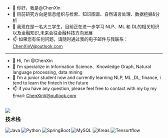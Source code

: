 - 👋 你好，我是@ChenXin
- 👀 目前研究方向是信息组织与检索、知识图谱、自然语言处理、数据挖掘&分析
- 🌱 我现在是一名大三学生，目前正在进一步学习 NLP、ML 和 DL的相关知识以及金融知识,未来会往金融科技方向发展
- 📫 如果您有任何问题，请随时通过我的电子邮件与我联系：ChenXinV@outlook.com
-------------------------
- 👋 Hi, I’m @ChenXin
- 👀 I’m specialize in Information Science、Knowledge Graph, Natural language processing, data mining
- 🌱 I’m a junior student now and currently learning NLP, ML ,DL, finance, i tend to learn the fintech in the future
- 📫 if you have any question, please feel free to contact with my by my Email: ChenXinV@outlook.com
<br/>

<img align="left" src="https://github-readme-stats.vercel.app/api?username=Chen-X666&show_icons=true&theme=tokyonight" />

### 技术栈

![Java](https://img.shields.io/badge/-Java-192133?style=flat-square&logo=java&logoColor=white)
![Python](https://img.shields.io/badge/-Python-192133?style=flat-square&logo=python&logoColor=white)
![SpringBoot](https://img.shields.io/badge/-SpringBoot-192133?style=flat-square&logo=spring&logoColor=white)
![MySQL](https://img.shields.io/badge/-MySQL-192133?style=flat-square&logo=mysql&logoColor=white)
![Kreas](https://img.shields.io/badge/-Kreas-192133?style=flat-square&logo=figma&logoColor=white)
![Tensortflow](https://img.shields.io/badge/-Tensortflow-192133?style=flat-square&logo=figma&logoColor=white)






